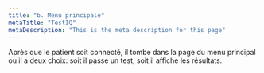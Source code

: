 ```yaml
---
title: "b. Menu principale"
metaTitle: "TestIQ"
metaDescription: "This is the meta description for this page"
---
```


Après que le patient soit connecté, il tombe dans la page du menu principal ou il a deux choix: soit il passe un test, soit il affiche les résultats.
